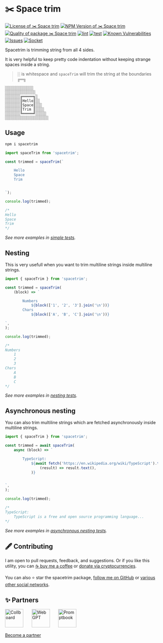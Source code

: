 # ✂️ Space trim

<!--Badges-->
<!--⚠️WARNING: This section was generated by https://github.com/hejny/batch-project-editor/blob/main/src/workflows/800-badges/badges.ts so every manual change will be overwritten.-->


[![License of ✂️ Space trim](https://img.shields.io/github/license/hejny/spacetrim.svg?style=flat)](https://github.com/hejny/spacetrim/blob/main/LICENSE)
[![NPM Version of ✂️ Space trim](https://badge.fury.io/js/spacetrim.svg)](https://www.npmjs.com/package/spacetrim)
[![Quality of package ✂️ Space trim](https://packagequality.com/shield/spacetrim.svg)](https://packagequality.com/#?package=spacetrim)
[![lint](https://github.com/hejny/spacetrim/actions/workflows/lint.yml/badge.svg)](https://github.com/hejny/spacetrim/actions/workflows/lint.yml)
[![test](https://github.com/hejny/spacetrim/actions/workflows/test.yml/badge.svg)](https://github.com/hejny/spacetrim/actions/workflows/test.yml)
[![Known Vulnerabilities](https://snyk.io/test/github/hejny/spacetrim/badge.svg)](https://snyk.io/test/github/hejny/spacetrim)
[![Issues](https://img.shields.io/github/issues/hejny/spacetrim.svg?style=flat)](https://github.com/hejny/spacetrim/issues)
[![Socket](https://socket.dev/api/badge/npm/package/spacetrim)](https://socket.dev/npm/package/spacetrim)

<!--/Badges-->

Spacetrim is trimming string from all 4 sides.

It is very helpful to keep pretty code indentation without keeping strange spaces inside a string.

<!--Wallpaper-->
<!--⚠️WARNING: This section was generated by https://github.com/hejny/batch-project-editor/blob/main/src//workflows/315-ai-generated-wallpaper/4-aiGeneratedWallpaperUseInReadme.ts so every manual change will be overwritten.-->

<!--
[![Wallpaper of ✂️ Space trim](assets/ai/wallpaper/gallery/425d6259-2bb1-4173-99f8-a19c6b8254a5-0_0.png)](https://www.midjourney.com/app/jobs/425d6259-2bb1-4173-99f8-a19c6b8254a5)
-->

<!--/Wallpaper-->

> ░ is whitespace and `spaceTrim` will trim the string at the boundaries ╔═╗

```
░░░░░░░░░░░░░
░░░░░░░░░░░░░░
░░░░░░░╔═════╗░
░░░░░░░║Hello║░░
░░░░░░░║Space║░░░
░░░░░░░║Trim ║░░░░
░░░░░░░╚═════╝░░░░░
░░░░░░░░░░░░░░░░░░░░
```

## Usage

```bash
npm i spacetrim
```

```typescript
import spaceTrim from 'spacetrim';

const trimmed = spaceTrim(`

    Hello
    Space
    Trim


`);

console.log(trimmed);

/*
Hello
Space
Trim
*/
```

_See more examples in [simple tests](./src/spaceTrim.test.ts)._

## Nesting

This is very usefull when you want to trim multiline strings inside multiline strings.

```typescript
import { spaceTrim } from 'spacetrim';

const trimmed = spaceTrim(
    (block) => `

        Numbers
            ${block(['1', '2', '3'].join('\n'))}
        Chars
            ${block(['A', 'B', 'C'].join('\n'))}

`,
);

console.log(trimmed);

/*
Numbers
    1
    2
    3
Chars
    A
    B
    C
*/
```

_See more examples in [nesting tests](./src/nesting/nesting.test.ts)._

## Asynchronous nesting

You can also trim multiline strings which are fetched asynchronously inside multiline strings.

```typescript
import { spaceTrim } from 'spacetrim';

const trimmed = await spaceTrim(
    async (block) => `

        TypeScript:
            ${await fetch('https://en.wikipedia.org/wiki/TypeScript').then(
                (result) => result.text(),
            )}


`,
);

console.log(trimmed);

/*
TypeScript:
    TypeScript is a free and open source programming language...
*/
```

_See more examples in [asynchronous nesting tests](./src/nesting/async-nesting.test.ts)._

<!--Contributing-->
<!--⚠️WARNING: This section was generated by https://github.com/hejny/batch-project-editor/blob/main/src/workflows/810-contributing/contributing.ts so every manual change will be overwritten.-->

## 🖋️ Contributing

I am open to pull requests, feedback, and suggestions. Or if you like this utility, you can [☕ buy me a coffee](https://www.buymeacoffee.com/hejny) or [donate via cryptocurrencies](https://github.com/hejny/hejny/blob/main/documents/crypto.md).

You can also ⭐ star the spacetrim package, [follow me on GitHub](https://github.com/hejny) or [various other social networks](https://www.pavolhejny.com/contact/).

<!--/Contributing-->

<!--Partners-->
<!--⚠️WARNING: This section was generated by https://github.com/hejny/batch-project-editor/blob/main/src/workflows/820-partners/partners.ts so every manual change will be overwritten.-->

## ✨ Partners


<a href="https://collboard.com/" title="Collboard"><img src="https://collboard.fra1.cdn.digitaloceanspaces.com/assets/18.12.1/logo-small.png#gh-light-mode-only" alt="Collboard" height="60"/></a>
&nbsp;&nbsp;&nbsp;&nbsp;&nbsp;
<a href="https://webgpt.cz/?partner=ph&utm_medium=referral&utm_source=github-readme&utm_campaign=partner-ph" title="WebGPT"><img src="https://webgpt.cz/_next/static/media/webgpt-black.8d958d25.png#gh-light-mode-only" alt="WebGPT" height="60"/></a>
&nbsp;&nbsp;&nbsp;&nbsp;&nbsp;
<a href="https://github.com/webgptorg/promptbook" title="Promptbook"><img src="https://raw.githubusercontent.com/webgptorg/promptbook/main/other/design/logo.png#gh-light-mode-only" alt="Promptbook" height="60"/></a>


[Become a partner](https://www.pavolhejny.com/contact/)

<!--/Partners-->
